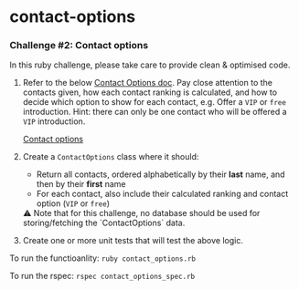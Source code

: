# contact-options

### Challenge #2: Contact options

In this ruby challenge, please take care to provide clean & optimised code.

1. Refer to the below [Contact Options doc](https://www.notion.so/Contact-options-4b9dcd0b1af747aa8db5d77dd615bdc6?pvs=21). Pay close attention to the contacts given, how each contact ranking is calculated, and how to decide which option to show for each contact, e.g. Offer a `VIP` or `free` introduction. Hint: there can only be one contact who will be offered a `VIP` introduction.
    
    [Contact options](https://www.notion.so/Contact-options-4b9dcd0b1af747aa8db5d77dd615bdc6?pvs=21)
    
2. Create a `ContactOptions` class where it should:
    - Return all contacts, ordered alphabetically by their **last** name, and then by their **first** name
    - For each contact, also include their calculated ranking and contact option (`VIP` or `free`)
    
    <aside>
    ⚠️ Note that for this challenge, no database should be used for storing/fetching the `ContactOptions` data.
    
    </aside>
    
3. Create one or more unit tests that will test the above logic.



To run the functioanlity:
 `ruby contact_options.rb`

To run the rspec:
   `rspec contact_options_spec.rb`
